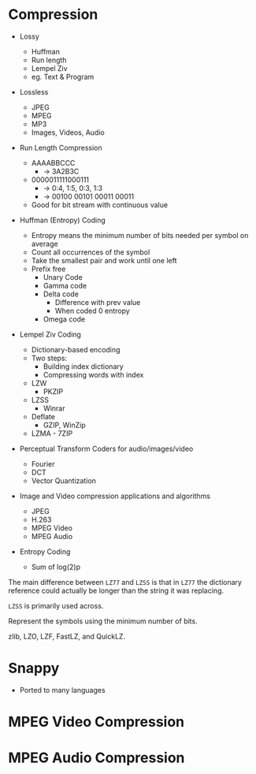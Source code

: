 # Compression

- Lossy 
    - Huffman
    - Run length
    - Lempel Ziv
    - eg. Text & Program

- Lossless
    - JPEG
    - MPEG
    - MP3
    - Images, Videos, Audio

- Run Length Compression
    - AAAABBCCC 
        - -> 3A2B3C
    - 0000011111000111 
        - -> 0:4, 1:5, 0:3, 1:3 
        - -> 00100 00101 00011 00011
    - Good for bit stream with continuous value 

- Huffman (Entropy) Coding
    - Entropy means the minimum number of bits needed per symbol on average
    - Count all occurrences of the symbol
    - Take the smallest pair and work until one left
    - Prefix free
        - Unary Code
        - Gamma code
        - Delta code
            - Difference with prev value 
            - When coded 0 entropy
        - Omega code

- Lempel Ziv Coding
    - Dictionary-based encoding
    - Two steps:
        - Building index dictionary
        - Compressing words with index
    - LZW 
        - PKZIP
    - LZSS 
        - Winrar
    - Deflate 
        - GZIP, WinZip
    - LZMA - 7ZIP

- Perceptual Transform Coders for audio/images/video
    - Fourier
    - DCT
    - Vector Quantization

- Image and Video compression applications and algorithms
    - JPEG
    - H.263
    - MPEG Video
    - MPEG Audio

- Entropy Coding
    - Sum of log(2)p

The main difference between `LZ77` and `LZSS` is that in `LZ77` the dictionary reference could actually be longer than the string it was replacing.

`LZSS` is primarily used across.

Represent the symbols using the minimum number of bits.

zlib, LZO, LZF, FastLZ, and QuickLZ.

# Snappy
- Ported to many languages

# MPEG Video Compression
# MPEG Audio Compression
